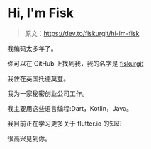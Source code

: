 # Hi, I'm Fisk

> 原文：<https://dev.to/fiskurgit/hi-im-fisk>

我编码太多年了。

你可以在 GitHub 上找到我，我的名字是 [fiskurgit](https://github.com/fiskurgit)

我住在英国托德莫登。

我为一家秘密创业公司工作。

我主要用这些语言编程:Dart，Kotlin，Java。

我目前正在学习更多关于 flutter.io 的知识

很高兴见到你。